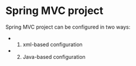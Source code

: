 # Spring MVC project

Spring MVC project can be configured in two ways: 
- 1) xml-based configuration
- 2) Java-based configuration
